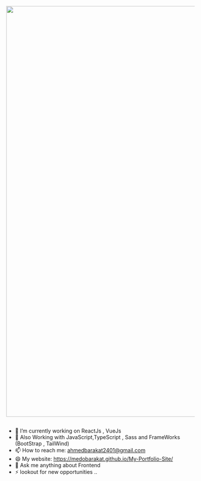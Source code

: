  
 <p align="center">
  <a href="#"><img src="https://i.postimg.cc/vBZvPKzk/Hi-Iam-Ahmed-2.png" width="1100px" title="hover text"></a>
</p>
 
##
- 🔭 I’m currently working on ReactJs , VueJs
- 🌱 Also Working with JavaScript,TypeScript , Sass and FrameWorks (BootStrap , TailWind)
- 📫 How to reach me: ahmedbarakat2401@gmail.com
- 😄 My website: https://medobarakat.github.io/My-Portfolio-Site/
- 💬 Ask me anything about Frontend
- ⚡ lookout for new opportunities ..

##
